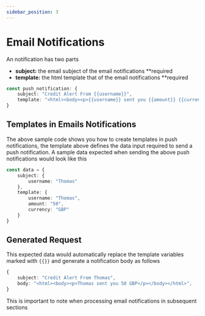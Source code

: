 ```yaml
---
sidebar_position: 3
---
```


# Email Notifications

An notification has two parts

- **subject:** the email subject of the email notifications **required
- **template:** the html template that of the  email notifications **required


``` typescript
const push_notification: {
    subject: "Credit Alert From {{username}}",
    template: "<html><body><p>{{username}} sent you {{amount}} {{currency}}</p></body></html>",
}
```

## Templates in Emails Notifications

The above sample code shows you how to create templates in push notifications, the template above defines the data input required to send a push notification. A sample data expected when sending the above push notifications would look like this

```typescript
const data = {
    subject: {
        username: "Thomas"
    },
    template: {
        username: "Thomas",
        amount: "50",
        currency: "GBP"
    }
}
```

## Generated Request

This expected data would automatically replace the template variables marked with `{{}}` and generate a notification body as follows

```typescript
{
    subject: "Credit Alert From Thomas",
    body: "<html><body><p>Thomas sent you 50 GBP</p></body></html>",
}
```

This is important to note when processing email notifications in subsequent sections